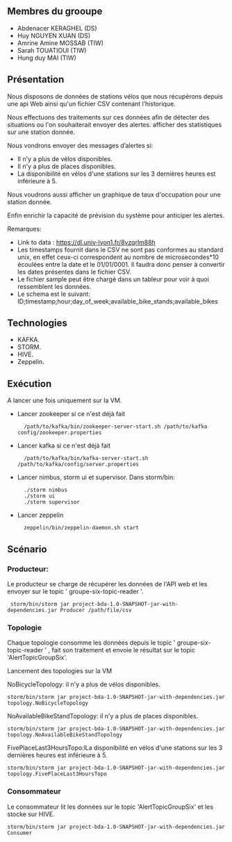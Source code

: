 ﻿## Membres du grooupe
* Abdenacer KERAGHEL    (DS)
* Huy NGUYEN XUAN       (DS)
* Amrine Amine MOSSAB   (TIW)
* Sarah TOUATIOUI       (TIW)
* Hung duy MAI          (TIW)


## Présentation
Nous disposons de données de stations vélos que nous récupérons depuis une api Web ainsi qu'un fichier CSV contenant l’historique.

Nous effectuons des traitements sur ces données afin de détecter des situations ou l'on souhaiterait envoyer des alertes. afficher des statistiques sur une station donnée.

Nous vondrons envoyer des messages d’alertes si:
- Il n'y a plus de vélos disponibles.
- Il n'y a plus de places disponibles.
- La disponibilité en vélos d'une stations sur les 3 dernières heures est inférieure à 5.

Nous voudrons aussi afficher un graphique de taux d'occupation pour une station donnée.

Enfin enrichir la capacité de prévision du système pour anticiper les alertes.



Remarques:
- Link to data : https://dl.univ-lyon1.fr/8vzqrlm88h
- Les timestamps fournit dans le CSV ne sont pas conformes au standard unix,
en effet ceux-ci correspondent au nombre de microsecondes*10 écoulées entre la date et le 01/01/0001.
Il faudra donc penser à convertir les dates présentes dans le fichier CSV.
- Le fichier sample peut être chargé dans un tableur pour voir à quoi ressemblent les données.
- Le schema est le suivant: ID;timestamp;hour;day_of_week;available_bike_stands;available_bikes

## Technologies
* KAFKA.
* STORM.
* HIVE.
* Zeppelin.


## Exécution
A lancer une fois uniquement sur la VM.
- Lancer zookeeper si ce n'est déjà fait

        /path/to/kafka/bin/zookeeper-server-start.sh /path/to/kafka config/zookeeper.properties    

- Lancer kafka si ce n'est déjà fait

        /path/to/kafka/bin/kafka-server-start.sh /path/to/kafka/config/server.properties


- Lancer nimbus, storm ui et supervisor. Dans storm/bin:
    
        ./storm nimbus
        ./storm ui
        ./storm supervisor

- Lancer zeppelin
        
        zeppelin/bin/zeppelin-daemon.sh start

## Scénario
### Producteur:

Le producteur se charge de récupérer les données de l'API web et les envoyer sur le topic ' groupe-six-topic-reader '.

     storm/bin/storm jar project-bda-1.0-SNAPSHOT-jar-with-dependencies.jar Producer /path/file/csv


### Topologie
Chaque topologie consomme les données depuis le topic ' groupe-six-topic-reader ' , fait son traitement et envoie le résultat
sur le topic 'AlertTopicGroupSix'.

Lancement des topologies sur la VM

NoBicycleTopology: il n'y a plus de vélos disponibles.

    storm/bin/storm jar project-bda-1.0-SNAPSHOT-jar-with-dependencies.jar topology.NoBicycleTopology 

NoAvailableBikeStandTopology: il n'y a plus de places disponibles.

    storm/bin/storm jar project-bda-1.0-SNAPSHOT-jar-with-dependencies.jar topology.NoAvailableBikeStandTopology

FivePlaceLast3HoursTopo:lLa disponibilité en vélos d'une stations sur les 3 dernières heures est inférieure à 5.

    storm/bin/storm jar project-bda-1.0-SNAPSHOT-jar-with-dependencies.jar topology.FivePlaceLast3HoursTopo
    
### Consommateur
Le consommateur lit les données sur le topic 'AlertTopicGroupSix' et les stocke sur HIVE.

    storm/bin/storm jar project-bda-1.0-SNAPSHOT-jar-with-dependencies.jar Consumer
